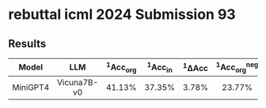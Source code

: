 # rebuttal icml 2024 Submission 93

## Results

| Model | LLM | <sup>1</sup>Acc<sub>org</sub> | <sup>1</sup>Acc<sub>in</sub> | <sup>1</sup>ΔAcc | <sup>1</sup>Acc<sub>org</sub><sup>neg</sup> | <sup>1</sup>Acc<sub>in</sub><sup>neg</sup> | <sup>2</sup>Acc<sub>org</sub> | <sup>2</sup>Acc<sub>in</sub> | <sup>2</sup>ΔAcc | <sup>2</sup>Acc<sub>org</sub><sup>neg</sup> | <sup>2</sup>Acc<sub>in</sub><sup>neg</sup>
| :-----: | :---: | :---: | :---: | :---: | :---: | :---: | :---: | :---: | :---: | :---: | :---: |
| MiniGPT4 | Vicuna7B-v0 | 41.13% | 37.35% | 3.78% | 23.77% | 20.67% | 37.38% | 36.77% | 0.61% | 29.29% | 22.36%




